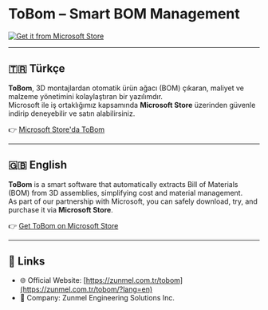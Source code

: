 # ToBom – Smart BOM Management

[![Get it from Microsoft Store](https://get.microsoft.com/images/en-us%20dark.svg)](https://apps.microsoft.com/detail/9PLDS79H6JDV)

---

## 🇹🇷 Türkçe

**ToBom**, 3D montajlardan otomatik ürün ağacı (BOM) çıkaran, maliyet ve malzeme yönetimini kolaylaştıran bir yazılımdır.  
Microsoft ile iş ortaklığımız kapsamında **Microsoft Store** üzerinden güvenle indirip deneyebilir ve satın alabilirsiniz.  

👉 [Microsoft Store'da ToBom](https://apps.microsoft.com/detail/9PLDS79H6JDV)  

---

## 🇬🇧 English

**ToBom** is a smart software that automatically extracts Bill of Materials (BOM) from 3D assemblies, simplifying cost and material management.  
As part of our partnership with Microsoft, you can safely download, try, and purchase it via **Microsoft Store**.  

👉 [Get ToBom on Microsoft Store](https://apps.microsoft.com/detail/9PLDS79H6JDV)  

---

## 🔗 Links
- 🌐 Official Website: [https://zunmel.com.tr/tobom](https://zunmel.com.tr/tobom/?lang=en)
- 🏢 Company: Zunmel Engineering Solutions Inc.
